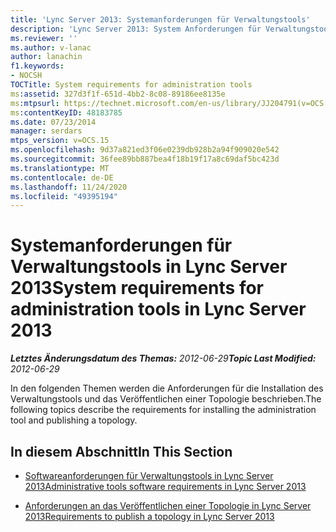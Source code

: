 ```yaml
---
title: 'Lync Server 2013: Systemanforderungen für Verwaltungstools'
description: 'Lync Server 2013: System Anforderungen für Verwaltungstools.'
ms.reviewer: ''
ms.author: v-lanac
author: lanachin
f1.keywords:
- NOCSH
TOCTitle: System requirements for administration tools
ms:assetid: 327d3f1f-651d-4bb2-8c08-89186ee8135e
ms:mtpsurl: https://technet.microsoft.com/en-us/library/JJ204791(v=OCS.15)
ms:contentKeyID: 48183785
ms.date: 07/23/2014
manager: serdars
mtps_version: v=OCS.15
ms.openlocfilehash: 9d37a821ed3f06e0239db928b2a94f909020e542
ms.sourcegitcommit: 36fee89bb887bea4f18b19f17a8c69daf5bc423d
ms.translationtype: MT
ms.contentlocale: de-DE
ms.lasthandoff: 11/24/2020
ms.locfileid: "49395194"
---
```

# <a name="system-requirements-for-administration-tools-in-lync-server-2013"></a><span data-ttu-id="2af9b-103">Systemanforderungen für Verwaltungstools in Lync Server 2013</span><span class="sxs-lookup"><span data-stu-id="2af9b-103">System requirements for administration tools in Lync Server 2013</span></span>

<div data-xmlns="http://www.w3.org/1999/xhtml">

<div class="topic" data-xmlns="http://www.w3.org/1999/xhtml" data-msxsl="urn:schemas-microsoft-com:xslt" data-cs="https://msdn.microsoft.com/">

<div data-asp="https://msdn2.microsoft.com/asp">



</div>

<div id="mainSection">

<div id="mainBody"><span data-ttu-id="2af9b-104">

<span> </span></span><span class="sxs-lookup"><span data-stu-id="2af9b-104">

<span> </span></span></span>

<span data-ttu-id="2af9b-105">_**Letztes Änderungsdatum des Themas:** 2012-06-29_</span><span class="sxs-lookup"><span data-stu-id="2af9b-105">_**Topic Last Modified:** 2012-06-29_</span></span>

<span data-ttu-id="2af9b-106">In den folgenden Themen werden die Anforderungen für die Installation des Verwaltungstools und das Veröffentlichen einer Topologie beschrieben.</span><span class="sxs-lookup"><span data-stu-id="2af9b-106">The following topics describe the requirements for installing the administration tool and publishing a topology.</span></span>

<div>

## <a name="in-this-section"></a><span data-ttu-id="2af9b-107">In diesem Abschnitt</span><span class="sxs-lookup"><span data-stu-id="2af9b-107">In This Section</span></span>

  - [<span data-ttu-id="2af9b-108">Softwareanforderungen für Verwaltungstools in Lync Server 2013</span><span class="sxs-lookup"><span data-stu-id="2af9b-108">Administrative tools software requirements in Lync Server 2013</span></span>](lync-server-2013-administrative-tools-software-requirements.md)

  - [<span data-ttu-id="2af9b-109">Anforderungen an das Veröffentlichen einer Topologie in Lync Server 2013</span><span class="sxs-lookup"><span data-stu-id="2af9b-109">Requirements to publish a topology in Lync Server 2013</span></span>](lync-server-2013-requirements-to-publish-a-topology.md)

<span data-ttu-id="2af9b-110"></div>

</div>

<span> </span>

</div>

</div>

</span><span class="sxs-lookup"><span data-stu-id="2af9b-110"></div>

</div>

<span> </span>

</div>

</div>

</span></span></div>

